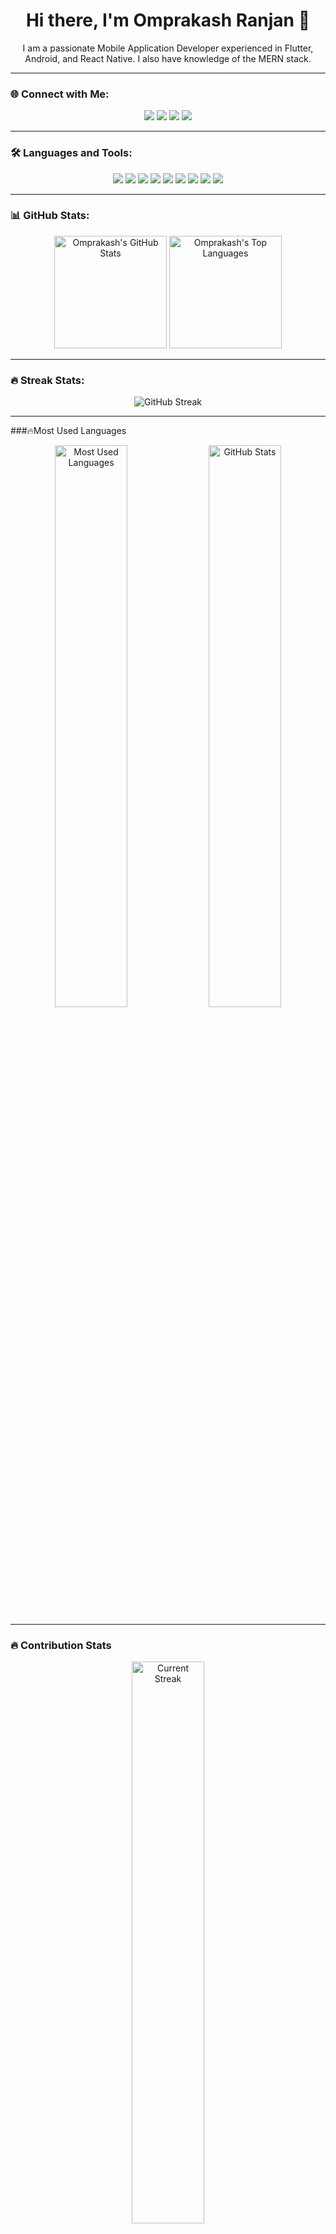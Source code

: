 <h1 align="center">Hi there, I'm Omprakash Ranjan 👋</h1>

<p align="center">
  I am a passionate Mobile Application Developer experienced in Flutter, Android, and React Native. I also have knowledge of the MERN stack.
</p>

---

### 🌐 Connect with Me:
<p align="center">
  <a href="https://www.linkedin.com/in/your-linkedin/" target="_blank"><img src="https://img.shields.io/badge/LinkedIn-0077B5?style=for-the-badge&logo=linkedin&logoColor=white" /></a>
  <a href="mailto:your-email@gmail.com" target="_blank"><img src="https://img.shields.io/badge/Gmail-D14836?style=for-the-badge&logo=gmail&logoColor=white" /></a>
  <a href="https://twitter.com/your-twitter" target="_blank"><img src="https://img.shields.io/badge/Twitter-1DA1F2?style=for-the-badge&logo=twitter&logoColor=white" /></a>
  <a href="https://github.com/OmprakashRanjan" target="_blank"><img src="https://img.shields.io/badge/GitHub-181717?style=for-the-badge&logo=github&logoColor=white" /></a>
</p>

---

### 🛠 Languages and Tools:
<p align="center">
  <img src="https://img.shields.io/badge/Flutter-02569B?style=for-the-badge&logo=flutter&logoColor=white" />
  <img src="https://img.shields.io/badge/React_Native-20232A?style=for-the-badge&logo=react&logoColor=61DAFB" />
  <img src="https://img.shields.io/badge/Android-3DDC84?style=for-the-badge&logo=android&logoColor=white" />
  <img src="https://img.shields.io/badge/Node.js-43853D?style=for-the-badge&logo=node.js&logoColor=white" />
  <img src="https://img.shields.io/badge/Express.js-404D59?style=for-the-badge" />
  <img src="https://img.shields.io/badge/MongoDB-4EA94B?style=for-the-badge&logo=mongodb&logoColor=white" />
  <img src="https://img.shields.io/badge/JavaScript-F7DF1E?style=for-the-badge&logo=javascript&logoColor=black" />
  <img src="https://img.shields.io/badge/HTML5-E34F26?style=for-the-badge&logo=html5&logoColor=white" />
  <img src="https://img.shields.io/badge/CSS3-1572B6?style=for-the-badge&logo=css3&logoColor=white" />
</p>

---

### 📊 GitHub Stats:

<p align="center">
  <img height="180em" src="https://github-readme-stats.vercel.app/api?username=OmprakashRanjan&show_icons=true&hide_border=true&count_private=true&theme=tokyonight" alt="Omprakash's GitHub Stats" />
  <img height="180em" src="https://github-readme-stats.vercel.app/api/top-langs/?username=OmprakashRanjan&layout=compact&langs_count=8&theme=tokyonight" alt="Omprakash's Top Languages" />
</p>

---

### 🔥 Streak Stats:

<p align="center">
  <img src="https://streak-stats.demolab.com?user=OmprakashRanjan&theme=tokyonight" alt="GitHub Streak" />
</p>

---

 ###🔥Most Used Languages
<p align="center">
  <img width="48%" src="https://github-readme-stats.vercel.app/api/top-langs/?username=YOUR_GITHUB_USERNAME&layout=compact&theme=radical" alt="Most Used Languages" />

  <!-- GitHub Stats -->
  <img width="48%" src="https://github-readme-stats.vercel.app/api?username=YOUR_GITHUB_USERNAME&show_icons=true&theme=radical" alt="GitHub Stats" />
</p>

---

### 🔥 Contribution Stats

<p align="center">
  <!-- Contributions -->
  <img width="48%" src="https://streak-stats.demolab.com?user=YOUR_GITHUB_USERNAME&theme=radical" alt="Current Streak" />
</p>

---


